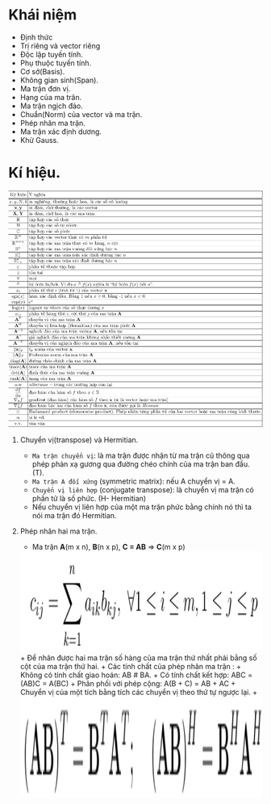 # Khái niệm
+ Định thức
+ Trị riêng và vector riêng
+ Độc lập tuyến tính.
+ Phụ thuộc tuyến tính.
+ Cơ sở(Basis).
+ Không gian sinh(Span).
+ Ma trận đơn vị.
+ Hạng của ma trân.
+ Ma trận ngịch đảo.
+ Chuẩn(Norm) của vector và ma trận.
+ Phép nhân ma trận.
+ Ma trận xác định dương.
+ Khử Gauss.

# Kí hiệu.
![](image/Bang%20ki%20hieu.png)

1. Chuyển vị(transpose) và Hermitian.
   + `Ma trận chuyển vị`: là ma trận được nhận từ ma trận cũ thông qua phép phản xạ gương qua đường chéo chính 
   của ma trận ban đầu. (T).
   + `Ma trận A đối xứng` (symmetric matrix): nếu A chuyển vị = A.
   + `Chuyển vị liên hợp` (conjugate transpose): là chuyển vị ma trận có phần tử là số phức. (H- Hermitian)
   + Nếu chuyển vị liên hợp của một ma trận phức bằng chính nó thì ta nói ma trận đó Hermitian.

2. Phép nhân hai ma trận.
   + Ma trận **A**(m x n), **B**(n x p), **C = AB** => **C**(m x p)
    <img src="image/Nhan%20hai%20ma%20tran.png" alt="drawing" width="500" height="200"/>
   + Để nhân được hai ma trận số hàng của ma trận thứ nhất phải bằng số cột của ma trận thứ hai.
   + Các tính chất của phép nhân ma trận :
     + Không có tính chất giao hoán: AB # BA.
     + Có tính chất kết hợp: ABC = (AB)C = A(BC)
     + Phân phối với phép cộng: A(B + C) = AB + AC
     + Chuyển vị của một tích bằng tích các chuyển vị theo thứ tự ngược lại.
     + <img src="image/Tich_chuyen_vi.png" alt="drawing" width="500" height="200"/>